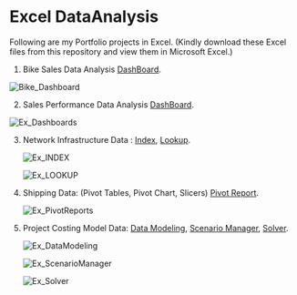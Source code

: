 # Excel DataAnalysis 

Following are my Portfolio projects in Excel. 
(Kindly download these Excel files from this repository and view them in Microsoft Excel.)

1) Bike Sales Data Analysis [DashBoard](https://github.com/surabhichandran/ExcelDataAnalysis/blob/main/Visuals/Bike_Dashboard.png).

![Bike_Dashboard](https://user-images.githubusercontent.com/124385708/231606228-a72a3ce5-8524-422d-8010-b34b7cc00572.png)


2) Sales Performance Data Analysis [DashBoard](https://github.com/surabhichandran/ExcelDataAnalysis/blob/main/Visuals/Ex_Dashboards.png).

![Ex_Dashboards](https://user-images.githubusercontent.com/124385708/231606274-71574658-85ca-4e3d-8f8a-d7b96a84e58b.png)

3) Network Infrastructure Data : 
    [Index](https://github.com/surabhichandran/ExcelDataAnalysis/blob/main/Visuals/Ex_INDEX.png), 
    [Lookup](https://github.com/surabhichandran/ExcelDataAnalysis/blob/main/Visuals/Ex_LOOKUP.png).
    
    ![Ex_INDEX](https://user-images.githubusercontent.com/124385708/231606297-b2d9a8ed-69ef-4fe6-bf7c-fea640397155.png)

    ![Ex_LOOKUP](https://user-images.githubusercontent.com/124385708/231606341-c9108d48-7179-403f-af5c-cb6d15b16b1c.png)

4) Shipping Data: (Pivot Tables, Pivot Chart, Slicers) 
    [Pivot Report](https://github.com/surabhichandran/ExcelDataAnalysis/blob/main/Visuals/Ex_PivotReports.png).
    
    ![Ex_PivotReports](https://user-images.githubusercontent.com/124385708/231606373-0a4318c1-b93d-4e05-8e08-bc8f88c17a01.png)

5) Project Costing Model Data: 
    [Data Modeling](https://github.com/surabhichandran/ExcelDataAnalysis/blob/main/Visuals/Ex_DataModeling.png), 
    [Scenario Manager](https://github.com/surabhichandran/ExcelDataAnalysis/blob/main/Visuals/Ex_ScenarioManager.png), 
    [Solver](https://github.com/surabhichandran/ExcelDataAnalysis/blob/main/Visuals/Ex_Solver.png).

    ![Ex_DataModeling](https://user-images.githubusercontent.com/124385708/231606399-511c16e0-8bcb-4ac1-8b81-1073dca4d085.png)
    
    ![Ex_ScenarioManager](https://user-images.githubusercontent.com/124385708/231606424-7944a89e-b5b7-44cc-814b-877447b8db75.png)

    ![Ex_Solver](https://user-images.githubusercontent.com/124385708/231606453-de080821-93c7-4e80-81b8-b0a3819ff9b1.png)
